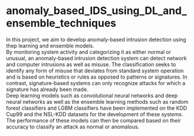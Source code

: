 # anomaly_based_IDS_using_DL_and_ensemble_techniques

In this project, we aim to develop anomaly-based intrusion detection using thep learning and 
ensemble models. <br>
By monitoring system activity and categorizing it as either normal or unusual, an 
anomaly-based intrusion detection system can detect network and computer intrusions as well 
as misuse. The classification seeks to identify any form of misuse that deviates from standard 
system operation and is based on heuristics or rules as opposed to patterns or signatures. In 
contrast, signature-based systems can only recognize attacks for which a signature has already 
been made. <br>
Deep learning models such as convolutional neural networks and deep neural networks
as well as the ensemble learning methods such as random forest classifiers and LGBM 
classifiers have been implemented on the KDD Cup99 and the NSL-KDD datasets for the
development of these systems. The performance of these models can then be compared based 
on their accuracy to classify an attack as normal or anomalous.
 
